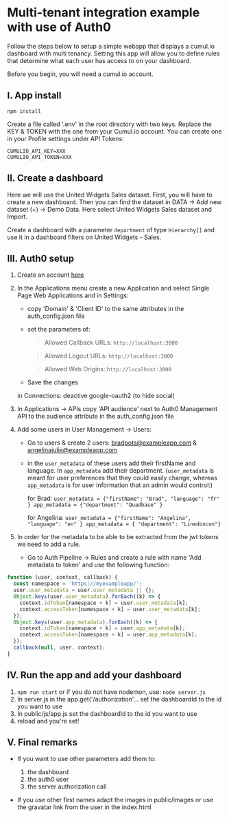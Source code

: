 # Multi-tenant integration example with use of Auth0

Follow the steps below to setup a simple webapp that displays a cumul.io dashboard with multi tenancy. Setting this app will allow you to define rules that determine what each user has access to on your dashboard.

Before you begin, you will need a cumul.io account. 

## I. App install

`npm install`

Create a file called '.env' in the root directory with two keys. Replace the KEY & TOKEN with the one from your Cumul.io account. You can create one in your Profile settings under API Tokens:

```
CUMULIO_API_KEY=XXX
CUMULIO_API_TOKEN=XXX
```
  
## II. Create a dashboard

  
Here we will use the United Widgets Sales dataset. First, you will have to create a new dashboard. Then you can find the dataset in DATA -> Add new dataset (+) -> Demo Data. Here select United Widgets Sales dataset and Import.

Create a dashboard with a parameter `department` of type `Hierarchy[]` and use it in a dashboard filters on United Widgets - Sales.

## III. Auth0 setup

1. Create an account [here](https://auth0.com/) 

2. In the Applications menu create a new Application and select Single Page Web Applications and in Settings:

    * copy 'Domain' & 'Client ID' to the same attributes in the auth_config.json file

    * set the parameters of:
        
        > Allowed Callback URLs: `http://localhost:3000`
        
        > Allowed Logout URLs: `http://localhost:3000`
        
        > Allowed Web Origins: `http://localhost:3000`
        
    * Save the changes

   in Connections: deactive google-oauth2 (to hide social)

3. In Applications -> APIs copy 'API audience' next to Auth0 Management API to the audience attribute in the auth_config.json file

4. Add some users in User Management -> Users:

    * Go to users & create 2 users: bradpots@exampleapp.com & angelinajulie@exampleapp.com

    * in the `user_metadata` of these users add their firstName and language. In `app_metadata` add their department. (`user_metadata` is meant for user preferences that they could easily change, whereas `app_metadata` is for user information that an admin would control:) 

      for Brad:  `user_metadata = {"firstName": "Brad", "language": "fr" } app_metadata = {"department": "Quadbase" }`

      for Angelina: `user_metadata = {"firstName": "Angelina", "language": "en" } app_metadata = { "department": "Linedoncon"}`

5. In order for the metadata to be able to be extracted from the jwt tokens we need to add a rule.

    * Go to Auth Pipeline -> Rules and create a rule with name 'Add metadata to token' and use the following function:



```javascript
function (user, context, callback) {
  const namespace = 'https://myexampleapp/';
  user.user_metadata = user.user_metadata || {};
  Object.keys(user.user_metadata).forEach((k) => {
    context.idToken[namespace + k] = user.user_metadata[k];
    context.accessToken[namespace + k] = user.user_metadata[k];
  });
  Object.keys(user.app_metadata).forEach((k) => {
    context.idToken[namespace + k] = user.app_metadata[k];
    context.accessToken[namespace + k] = user.app_metadata[k];
  });
  callback(null, user, context);
}
```

  

## IV. Run the app and add your dashboard
  1. `npm run start` or if you do not have nodemon, use: `node server.js`
  2. In server.js in the app.get('/authorization'... set the dashboardId to the id you want to use
  3. In public/js/app.js set the dashboardId to the id you want to use
  4. reload and you're set!

  

## V. Final remarks

  * If you want to use other parameters add them to:
    1. the dashboard
    2. the auth0 user
    3. the server authorization call

  * If you use other first names adapt the images in public/images or use the gravatar link from the user in the index.html